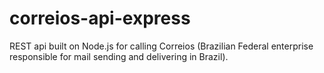# correios-api-express
REST api built on Node.js for calling Correios (Brazilian Federal enterprise responsible for mail sending and delivering in Brazil).
